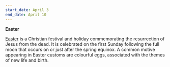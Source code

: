 ```yaml
---
start_date: April 3
end_date: April 10
---
```

**Easter**

[Easter](https://en.wikipedia.org/wiki/Easter) is a Christian festival and holiday commemorating the resurrection of Jesus from the dead. It is celebrated on the first Sunday following the full moon that occurs on or just after the spring equinox. A common motive appearing in Easter customs are colourful eggs, associated with the themes of new life and birth.
